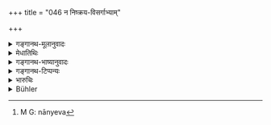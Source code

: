 +++
title = "046 न निष्क्रय-विसर्गाभ्याम्"

+++

<details><summary>गङ्गानथ-मूलानुवादः</summary>

Either by sale or by repudiation the wife is not released from her husband; such is the law that we know, as originally propounded by prajapati.—(46)
</details>

<details><summary>मेधातिथिः</summary>
<u>अथ</u> मन्येत- धनादिदानेन क्रीत्वा स्वीयाः करिष्यन्ते परभार्याः,[^१०८] ततो विनिवृत्ते परस्वाम्ये[^१०९] तज्जातो जनयितुः पुत्रो भवतीत्य् । 


[^१०९]:
     M G J: duḥsvāmye


[^१०८]:
     M G J: parabhāryāyāṃ

- <u>एतन्</u> न । यतो न शक्या भार्यात्वेन निष्कसहस्रैर् अप्य् अन्यदीयाः स्वत्वम् आनेतुम् । नापि भर्त्रा त्यक्ता प्रहीणद्रव्यतया प्रतिग्रहीतुः स्वत्वम् आपद्यते । यत "उद्वहेत" (म्ध् ३.४) इति कर्त्रभिप्रायक्रियाफलविषयाद् आत्मनेपदाल् लिङ्गान् नान्येन[^११०] संस्कृतान्यस्य भार्या भवति । यथा नाहवनीयादय आधातुर् अन्यस्य क्रियादिनाहवनीयादिव्यपदेश्याः । **निष्क्रयो** विक्रयो विनिमयश् च । **विसर्गस्** त्यागः । ताभ्यां **न मुच्यते,** न भार्यात्वम् अस्या अपैति ॥ ९.४६ ॥


[^११०]:
     M G: nānyeva
</details>

<details><summary>गङ्गानथ-भाष्यानुवादः</summary>

Some one may have the following notion:—“Other men’s wives may be made one’s *own* by paying money to the husband, and the difficulty regarding ownership being thus removed, the son horn of her would belong to the begetter.”

This is declared to be not possible. Wives of other men cannot be made one s own even by the paying of a thousand gold-coins.

Nor, when she is abandoned by her husband on account of poverty, can the wife belong to the man who receives her.

The reason for this lies in the fact that verse 3.4, which contains the injunction of marriage, uses the verb ‘*udvaheta*’ (‘shall take’), in the *Ātmanepada* form, which clearly indicates that the woman who has been ‘taken’ through the sacramental rites by one man cannot he the ‘wife’ of any other man; just as the ‘*āhavanīya*’ (sacrificial Fire) cannot he regarded as being so for any other person save the one who has kindled it with the prescribed rites.

‘*Sale*’ stands for *purchase* as well as *exchange*; and ‘*Repudiation*’ for *abandoning*. By neither of them is the wife ‘*released*’— lose the character of ‘wife.’—(46)
</details>

<details><summary>गङ्गानथ-टिप्पन्यः</summary>

This verse is quoted in *Smṛtitattva* (II, p. 149), which explains ‘*niṣkraya*’ as *selling* and ‘*visarga*’ as *renouncing*, *divorcing*.
</details>

<details><summary>भारुचिः</summary>

एतद् दर्शयत्य् अनेन न परस्त्री केनचित् क्रयेण प्रतिग्रहेण वात्मीया धर्मतः शक्या कर्तुम् । यतो ऽस्य बीजनाशः परस्यावश्यंभावी क्षेत्रप्राधान्यात् । तथा च लोके ॥ ९.४६ ॥
</details>

<details><summary>Bühler</summary>

046	Neither by sale nor by repudiation is a wife released from her husband; such we know the law to be, which the Lord of creatures (Pragapati) made of old.
</details>
